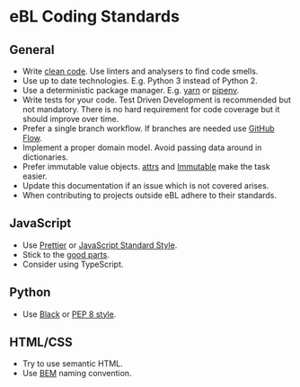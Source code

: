 # eBL Coding Standards

## General

- Write [clean code](https://www.amazon.de/Clean-Code-Handbook-Software-Craftsmanship/dp/0132350882). Use linters and analysers to find code smells.
- Use up to date technologies. E.g. Python 3 instead of Python 2.
- Use a deterministic package manager. E.g. [yarn](https://yarnpkg.com/lang/en/) or [pipenv](https://docs.pipenv.org/).
- Write tests for your code. Test Driven Development is recommended but not mandatory. There is no hard requirement for code coverage but it should improve over time.
- Prefer a single branch workflow. If branches are needed use [GitHub Flow](https://guides.github.com/introduction/flow/).
- Implement a proper domain model. Avoid passing data around in dictionaries.
- Prefer immutable value objects. [attrs](https://attrs.readthedocs.io/) and [Immutable](https://immutable-js.github.io/immutable-js) make the task easier.
- Update this documentation if an issue which is not covered arises.
- When contributing to projects outside eBL adhere to their standards.

## JavaScript

- Use [Prettier](https://prettier.io) or [JavaScript Standard Style](https://standardjs.com/).
- Stick to the [good parts](https://smile.amazon.de/JavaScript-Parts-Working-Shallow-Grain/dp/0596517742).
- Consider using TypeScript.

## Python

- Use [Black](https://black.readthedocs.io/en/stable/) or [PEP 8 style](https://pep8.org).

## HTML/CSS

- Try to use semantic HTML.
- Use [BEM](http://getbem.com/) naming convention. 

